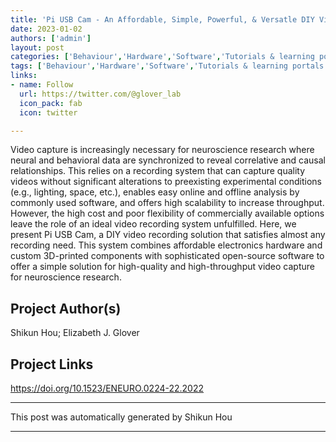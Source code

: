 ```yaml
---
title: 'Pi USB Cam - An Affordable, Simple, Powerful, & Versatle DIY Video Recording Solution for Behavioral Neuroscientists'
date: 2023-01-02
authors: ['admin']
layout: post
categories: ['Behaviour','Hardware','Software','Tutorials & learning portals']
tags: ['Behaviour','Hardware','Software','Tutorials & learning portals']
links:
- name: Follow
  url: https://twitter.com/@glover_lab
  icon_pack: fab
  icon: twitter

---
```

Video capture is increasingly necessary for neuroscience research where neural and behavioral data are synchronized to reveal correlative and causal relationships. This relies on a recording system that can capture quality videos without significant alterations to preexisting experimental conditions (e.g., lighting, space, etc.), enables easy online and offline analysis by commonly used software, and offers high scalability to increase throughput. However, the high cost and poor flexibility of commercially available options leave the role of an ideal video recording system unfulfilled. Here, we present Pi USB Cam, a DIY video recording solution that satisfies almost any recording need. This system combines affordable electronics hardware and custom 3D-printed components with sophisticated open-source software to offer a simple solution for high-quality and high-throughput video capture for neuroscience research.
## Project Author(s)
Shikun Hou; Elizabeth J. Glover
## Project Links
https://doi.org/10.1523/ENEURO.0224-22.2022
***
This post was automatically generated by
Shikun Hou
***
